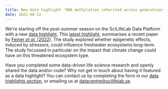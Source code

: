 ```yaml
---
title: New data highlight 'DNA methylation inherited across generations in water fleas may influence freshwater ecosystems' added.
date: 2022-08-12
---
```


We're starting off the post-summer season on the SciLifeLab Data Platform with a new [data highlight](/highlights/). This [latest highlight](/highlights/daphnia_dna_methylation/), summarises a recent paper by [Feiner *et al.* (2022)](https://www.cell.com/iscience/fulltext/S2589-0042(22)00573-9?_returnURL=https%3A%2F%2Flinkinghub.elsevier.com%2Fretrieve%2Fpii%2FS2589004222005739%3Fshowall%3Dtrue). The study explored whether epigenetic effects, induced by stressors, could influence freshwater ecosystems long-term. The study focussed in particular on the impact that climate change could have on this threatened ecosystem type.

Have you completed some data-driven life science research and openly shared the data and/or code? Why not get in touch about having it featured as a data highlight? You can contact us by completing the form in our [data highlights section](/highlights/), or emailing us at datacentre@scilifelab.se.
